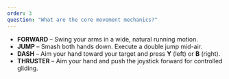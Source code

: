 ```yaml
---
order: 3
question: "What are the core movement mechanics?"
---
```

- **FORWARD** – Swing your arms in a wide, natural running motion.
- **JUMP** – Smash both hands down. Execute a double jump mid-air.
- **DASH** – Aim your hand toward your target and press **Y** (left) or **B** (right).
- **THRUSTER** – Aim your hand and push the joystick forward for controlled gliding.